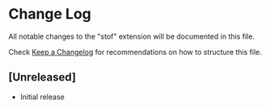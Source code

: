 # Change Log

All notable changes to the "stof" extension will be documented in this file.

Check [Keep a Changelog](http://keepachangelog.com/) for recommendations on how to structure this file.

## [Unreleased]

- Initial release